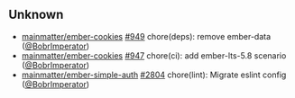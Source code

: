 
## Unknown

- [mainmatter/ember-cookies] [#949](https://github.com/mainmatter/ember-cookies/pull/949) chore(deps): remove ember-data ([@BobrImperator])
- [mainmatter/ember-cookies] [#947](https://github.com/mainmatter/ember-cookies/pull/947) chore(ci): add ember-lts-5.8 scenario ([@BobrImperator])
- [mainmatter/ember-simple-auth] [#2804](https://github.com/mainmatter/ember-simple-auth/pull/2804) chore(lint): Migrate eslint config ([@BobrImperator])

[@BobrImperator]: https://github.com/BobrImperator
[mainmatter/ember-cookies]: https://github.com/mainmatter/ember-cookies
[mainmatter/ember-simple-auth]: https://github.com/mainmatter/ember-simple-auth
